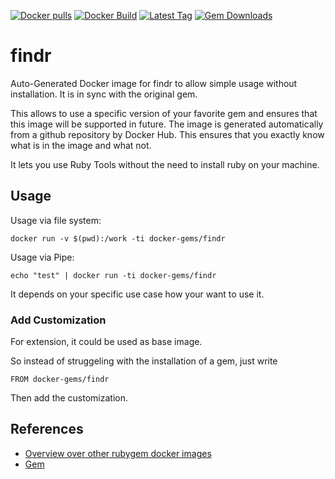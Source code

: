 [![Docker pulls](https://img.shields.io/docker/pulls/rubygem/findr.svg)](https://hub.docker.com/r/rubygem/findr/)
[![Docker Build](https://img.shields.io/docker/automated/rubygem/findr.svg)](https://hub.docker.com/r/rubygem/findr/)
[![Latest Tag](https://img.shields.io/github/tag/docker-rubygem/findr.svg)](https://hub.docker.com/r/rubygem/findr/)
[![Gem Downloads](https://img.shields.io/gem/dt/findr.svg)](https://rubygems.org/gems/findr/)
# findr

Auto-Generated Docker image for findr to allow simple usage without installation.
It is in sync with the original gem.

This allows to use a specific version of your favorite gem and ensures that this image will be supported in future.
The image is generated automatically from a github repository by Docker Hub.
This ensures that you exactly know what is in the image and what not.

It lets you use Ruby Tools without the need to install ruby on your machine.

## Usage

Usage via file system:

`docker run -v $(pwd):/work -ti docker-gems/findr`

Usage via Pipe:

`echo "test" | docker run -ti docker-gems/findr`

It depends on your specific use case how your want to use it.

### Add Customization

For extension, it could be used as base image.

So instead of struggeling with the installation of a gem, just write

`FROM docker-gems/findr`

Then add the customization.

## References

 - [Overview over other rubygem docker images](https://github.com/thinkbot/docker-rubygem)
 - [Gem](https://rubygems.org/gems/findr/)
